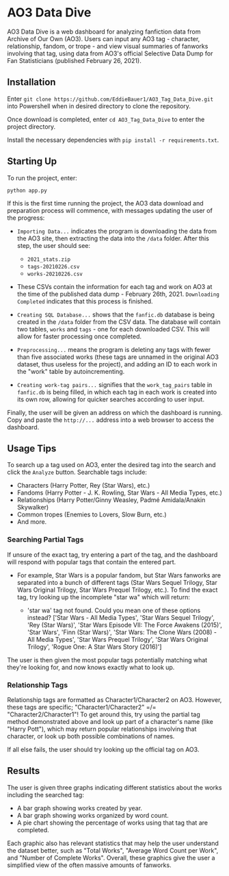 # AO3 Data Dive
AO3 Data Dive is a web dashboard for analyzing fanfiction data from Archive of Our Own (AO3). Users can input any AO3 tag - character, relationship, fandom, or trope - and view visual summaries of fanworks involving that tag, using data from AO3's official Selective Data Dump for Fan Statisticians (published February 26, 2021).

## Installation
Enter `git clone https://github.com/EddieBauer1/AO3_Tag_Data_Dive.git` into Powershell when in desired directory to clone the repository.

Once download is completed, enter `cd AO3_Tag_Data_Dive` to enter the project directory.

Install the necessary dependencies with `pip install -r requirements.txt`.

## Starting Up
To run the project, enter:

`python app.py`

If this is the first time running the project, the AO3 data download and preparation process will commence, with messages updating the user of the progress:

- `Importing Data...` indicates the program is downloading the data from the AO3 site, then extracting the data into the `/data` folder. After this step, the user should see:
  - `2021_stats.zip` 
  - `tags-20210226.csv`
  - `works-20210226.csv` 

- These CSVs contain the information for each tag and work on AO3 at the time of the published data dump - February 26th, 2021. `Downloading Completed` indicates that this process is finished.

- `Creating SQL Database...` shows that the `fanfic.db` database is being created in the `/data` folder from the CSV data. The database will contain two tables, `works` and `tags` - one for each downloaded CSV. This will allow for faster processing once completed.

- `Preprocessing...` means the program is deleting any tags with fewer than five associated works (these tags are unnamed in the original AO3 dataset, thus useless for the project), and adding an ID to each work in the "work" table by autoincrementing.

- `Creating work-tag pairs...` signifies that the `work_tag_pairs` table in `fanfic.db` is being filled, in which each tag in each work is created into its own row, allowing for quicker searches according to user input. 

Finally, the user will be given an address on which the dashboard is running. Copy and paste the `http://...` address into a web browser to access the dashboard.

## Usage Tips
To search up a tag used on AO3, enter the desired tag into the search and click the `Analyze` button. Searchable tags include:
- Characters (Harry Potter, Rey (Star Wars), etc.)
- Fandoms (Harry Potter - J. K. Rowling, Star Wars - All Media Types, etc.) 
- Relationships (Harry Potter/Ginny Weasley, Padmé Amidala/Anakin Skywalker) 
- Common tropes (Enemies to Lovers, Slow Burn, etc.)
- And more. 

### Searching Partial Tags
If unsure of the exact tag, try entering a part of the tag, and the dashboard will respond with popular tags that contain the entered part.

- For example, Star Wars is a popular fandom, but Star Wars fanworks are separated into a bunch of different tags (Star Wars Sequel Trilogy, Star Wars Original Trilogy, Star Wars Prequel Trilogy, etc.). To find the exact tag, try looking up the incomplete "star wa" which will return:

  - 'star wa' tag not found. Could you mean one of these options instead? ['Star Wars - All Media Types', 'Star Wars Sequel Trilogy', 'Rey (Star Wars)', 'Star Wars Episode VII: The Force Awakens (2015)', 'Star Wars', 'Finn (Star Wars)', 'Star Wars: The Clone Wars (2008) - All Media Types', 'Star Wars Prequel Trilogy', 'Star Wars Original Trilogy', 'Rogue One: A Star Wars Story (2016)']

The user is then given the most popular tags potentially matching what they're looking for, and now knows exactly what to look up.

### Relationship Tags
Relationship tags are formatted as Character1/Character2 on AO3. However, these tags are specific; "Character1/Character2" =/= "Character2/Character1"! To get around this, try using the partial tag method demonstrated above and look up part of a character's name (like "Harry Pott"), which may return popular relationships involving that character, or look up both possible combinations of names.

If all else fails, the user should try looking up the official tag on AO3.

## Results
The user is given three graphs indicating different statistics about the works including the searched tag: 
- A bar graph showing works created by year. 
- A bar graph showing works organized by word count.
- A pie chart showing the percentage of works using that tag that are completed. 

Each graphic also has relevant statistics that may help the user understand the dataset better, such as "Total Works", "Average Word Count per Work", and "Number of Complete Works". Overall, these graphics give the user a simplified view of the often massive amounts of fanworks.




